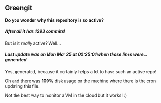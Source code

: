 ## Greengit

#### Do you wonder why this repository is so active?

##### After all it has 1293 commits!

But is it *really* active? Well...

##### Last update was on Mon Mar 25 at 00:25:01 when those lines were... generated

Yes, generated, because it certainly helps a lot to have such an active repo!

Oh and there was **100%** disk usage on the machine
where there is the cron updating this file.

Not the best way to monitor a VM in the cloud but it works! :)

